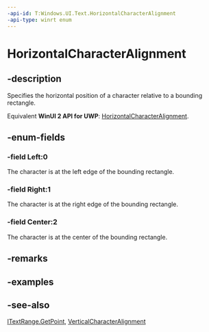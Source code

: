 ```yaml
---
-api-id: T:Windows.UI.Text.HorizontalCharacterAlignment
-api-type: winrt enum
---
```


<!-- Enumeration syntax
public enum Windows.UI.Text.HorizontalCharacterAlignment : int
-->

# HorizontalCharacterAlignment

## -description
Specifies the horizontal position of a character relative to a bounding rectangle.

Equivalent **WinUI 2 API for UWP**: [HorizontalCharacterAlignment](/windows/winui/api/microsoft.ui.text.horizontalcharacteralignment).

## -enum-fields
### -field Left:0
The character is at the left edge of the bounding rectangle.

### -field Right:1
The character is at the right edge of the bounding rectangle.

### -field Center:2
The character is at the center of the bounding rectangle.


## -remarks

## -examples

## -see-also
[ITextRange.GetPoint](itextrange_getpoint_1487502073.md), [VerticalCharacterAlignment](verticalcharacteralignment.md)
